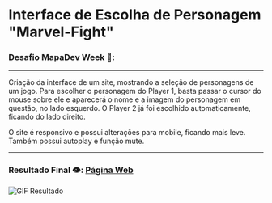 # Interface de Escolha de Personagem "Marvel-Fight"

### Desafio MapaDev Week 🎯:
***
  Criação da interface de um site, mostrando a seleção de personagens de um jogo. Para escolher o personagem do Player 1, basta passar o cursor do mouse sobre ele e aparecerá o nome e a imagem do personagem em questão, no lado esquerdo. O Player 2 já foi escolhido automaticamente, ficando do lado direito.

  O site é responsivo e possui alterações para mobile, ficando mais leve. Também possui autoplay e função mute.
***

### Resultado Final 👁️:  [Página Web](https://davi-perdigao.github.io/Marvel-Fight/) 

![GIF Resultado](https://github.com/Davi-Perdigao/Marvel-Fight/blob/main/src/files/MarvelFight.gif)

